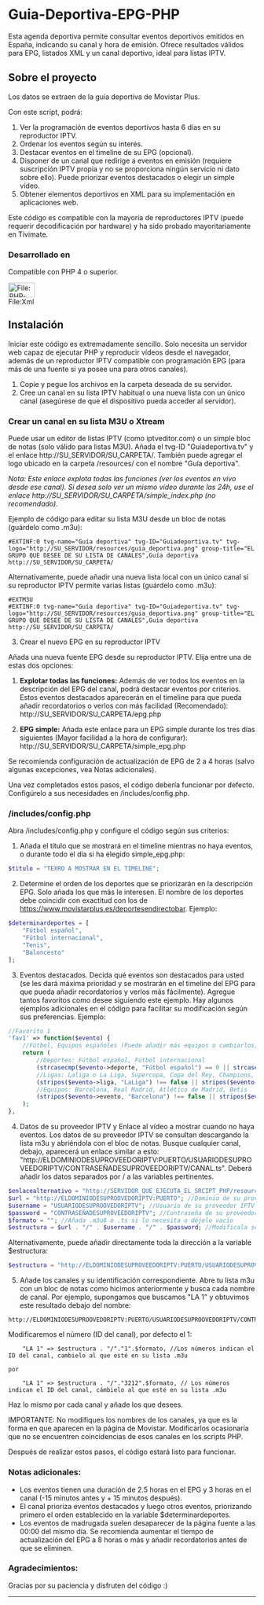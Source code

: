 # Guia-Deportiva-EPG-PHP
Esta agenda deportiva permite consultar eventos deportivos emitidos en España, indicando su canal y hora de emisión. Ofrece resultados válidos para EPG, listados XML y un canal deportivo, ideal para listas IPTV. 

## Sobre el proyecto

Los datos se extraen de la guía deportiva de Movistar Plus.

Con este script, podrá:

1. Ver la programación de eventos deportivos hasta 6 días en su reproductor IPTV.
2. Ordenar los eventos según su interés.
3. Destacar eventos en el timeline de su EPG (opcional).
4. Disponer de un canal que redirige a eventos en emisión (requiere suscripción IPTV propia y no se proporciona ningún servicio ni dato sobre ello). Puede priorizar eventos destacados o elegir un simple vídeo.
5. Obtener elementos deportivos en XML para su implementación en aplicaciones web.

Este código es compatible con la mayoría de reproductores IPTV (puede requerir decodificación por hardware) y ha sido probado mayoritariamente en Tivimate.

### Desarrollado en

Compatible con PHP 4 o superior.

<a href="https://www.php.net/" target="_blank"><img alt="File:PHP-logo.svg" src="https://upload.wikimedia.org/wikipedia/commons/thumb/2/27/PHP-logo.svg/711px-PHP-logo.svg.png?20180502235434" decoding="async" width="54" height="30" srcset="https://upload.wikimedia.org/wikipedia/commons/thumb/2/27/PHP-logo.svg/1067px-PHP-logo.svg.png?20180502235434 1.5x, https://upload.wikimedia.org/wikipedia/commons/thumb/2/27/PHP-logo.svg/1422px-PHP-logo.svg.png?20180502235434 2x" data-file-width="54" data-file-height="30"></a><br/>
<a href="https://www.w3.org/XML/" target="_blank"><img alt="File:Xml logo.svg" src="https://upload.wikimedia.org/wikipedia/commons/thumb/9/9d/Xml_logo.svg/241px-Xml_logo.svg.png?20080508104026" decoding="async" width="54" height="14" srcset="https://upload.wikimedia.org/wikipedia/commons/thumb/9/9d/Xml_logo.svg/362px-Xml_logo.svg.png?20080508104026 1.5x, https://upload.wikimedia.org/wikipedia/commons/thumb/9/9d/Xml_logo.svg/482px-Xml_logo.svg.png?20080508104026 2x" data-file-width="54" data-file-height="14"></a>

<!-- GETTING STARTED -->
## Instalación

Iniciar este código es extremadamente sencillo. Solo necesita un servidor web capaz de ejecutar PHP y reproducir vídeos desde el navegador, además de un reproductor IPTV compatible con programación EPG (para más de una fuente si ya posee una para otros canales).

1. Copie y pegue los archivos en la carpeta deseada de su servidor.
2. Cree un canal en su lista IPTV habitual o una nueva lista con un único canal (asegúrese de que el dispositivo pueda acceder al servidor).

### Crear un canal en su lista M3U o Xtream

Puede usar un editor de listas IPTV (como iptveditor.com) o un simple bloc de notas (solo válido para listas M3U). Añada el tvg-ID "Guiadeportiva.tv" y el enlace http://SU_SERVIDOR/SU_CARPETA/. También puede agregar el logo ubicado en la carpeta /resources/ con el nombre "Guía deportiva".

*Nota: Este enlace explota todas las funciones (ver los eventos en vivo desde ese canal). Si desea solo ver un mismo vídeo durante las 24h, use el enlace http://SU_SERVIDOR/SU_CARPETA/simple_index.php (no recomendado).*

Ejemplo de código para editar su lista M3U desde un bloc de notas (guárdelo como .m3u):

```plaintext
#EXTINF:0 tvg-name="Guía deportiva" tvg-ID="Guiadeportiva.tv" tvg-logo="http://SU_SERVIDOR/resources/guia_deportiva.png" group-title="EL GRUPO QUE DESEE DE SU LISTA DE CANALES",Guía deportiva
http://SU_SERVIDOR/SU_CARPETA/
```

Alternativamente, puede añadir una nueva lista local con un único canal si su reproductor IPTV permite varias listas (guárdelo como .m3u):

```plaintext
#EXTM3U
#EXTINF:0 tvg-name="Guía deportiva" tvg-ID="Guiadeportiva.tv" tvg-logo="http://SU_SERVIDOR/resources/guia_deportiva.png" group-title="EL GRUPO QUE DESEE DE SU LISTA DE CANALES",Guía deportiva
http://SU_SERVIDOR/SU_CARPETA/
```

3. Crear el nuevo EPG en su reproductor IPTV

Añada una nueva fuente EPG desde su reproductor IPTV. Elija entre una de estas dos opciones:

1. **Explotar todas las funciones:** Además de ver todos los eventos en la descripción del EPG del canal, podrá destacar eventos por criterios. Estos eventos destacados aparecerán en el timeline para que pueda añadir recordatorios o verlos con más facilidad (Recomendado):
   http://SU_SERVIDOR/SU_CARPETA/epg.php

2. **EPG simple:** Añada este enlace para un EPG simple durante los tres días siguientes (Mayor facilidad a la hora de configurar):
   http://SU_SERVIDOR/SU_CARPETA/simple_epg.php

Se recomienda configuración de actualización de EPG de 2 a 4 horas (salvo algunas excepciones, vea Notas adicionales).

Una vez completados estos pasos, el código debería funcionar por defecto. Configúrelo a sus necesidades en /includes/config.php.

### /includes/config.php

Abra /includes/config.php y configure el código según sus criterios:

1. Añada el título que se mostrará en el timeline mientras no haya eventos, o durante todo el día si ha elegido simple_epg.php:
```php
$titulo = "TEXRO A MOSTRAR EN EL TIMELINE";
```

2. Determine el orden de los deportes que se priorizarán en la descripción EPG. Solo añada los que más le interesen. El nombre de los deportes debe coincidir con exactitud con los de https://www.movistarplus.es/deportesendirectobar. Ejemplo:

```php
$determinardeportes = [
    "Fútbol español",
    "Fútbol internacional",
    "Tenis",
    "Baloncesto"
];
```

3. Eventos destacados. Decida qué eventos son destacados para usted (se les dará máxima prioridad y se mostrarán en el timeline del EPG para que pueda añadir recordatorios y verlos más fácilmente). Agregue tantos favoritos como desee siguiendo este ejemplo. Hay algunos ejemplos adicionales en el código para facilitar su modificación según sus preferencias. Ejemplo:

```php
//Favorito 1
'fav1' => function($evento) {
    //Fútbol, Equipos españoles (Puede añadir más equipos o cambiarlos)
    return (
        //Deportes: Fútbol español, Fútbol internacional
        (strcasecmp($evento->deporte, "Fútbol español") == 0 || strcasecmp($evento->deporte, "Fútbol internacional") == 0) &&
        //Ligas: Laliga o La Liga, Supercopa, Copa del Rey, Champions, UEFA.
        (stripos($evento->liga, "LaLiga") !== false || stripos($evento->liga, "La Liga") !== false || stripos($evento->liga, "Supercopa") !== false || stripos($evento->liga, "Copa del Rey") !== false || stripos($evento->liga, "Champions") !== false || stripos($evento->liga, "UEFA") !== false) &&
        //Equipos: Barcelona, Real Madrid, Atlético de Madrid, Betis
        (stripos($evento->evento, "Barcelona") !== false || stripos($evento->evento, "Real Madrid" ) !== false || stripos($evento->evento, "Atlético de Madrid" ) !== false || stripos($evento->evento, "At. Madrid" ) !== false  || stripos($evento->evento, "Betis" ) !== false)
    );
},
```

4. Datos de su proveedor IPTV  y Enlace al vídeo a mostrar cuando no haya eventos. Los datos de su proveedor IPTV se consultan descargando la lista m3u y abriéndola con el bloc de notas. Busque cualquier canal, debajo, aparecerá un enlace similar a esto: "http://ELDOMINIODESUPROVEEDORIPTV:PUERTO/USUARIODESUPROVEEDORIPTV/CONTRASEÑADESUPROVEEDORIPTV/CANAL.ts". Deberá añadir los datos separados por / a las variables pertinentes. 


```php
$enlacealternativo = "http://SERVIDOR_QUE_EJECUTA_EL_SRCIPT_PHP/resources/vid.mp4"; //Enlace del vídeo cuando no hay eventos
$url = "http://ELDOMINIODESUPROOVEDORIPTV:PUERTO"; //Dominio de su proveedor IPTV
$username = "USUARIODESUPROOVEDORIPTV"; //Usuario de su proveedor IPTV
$password = "CONTRASEÑADESUPROVEEDORIPTV"; //Contraseña de su proveedor IPTV
$formato = ""; //Añada .m3u8 o .ts si lo necesita o déjelo vacío
$estructura = $url . "/" . $username . "/" . $password; //Modificala según necesites
```

Alternativamente, puede añadir directamente toda la dirección a la variable $estructura:

```php
$estructura = "http://ELDOMINIODESUPROVEEDORIPTV:PUERTO/USUARIODESUPROVEEDORIPTV/CONTRASEÑADESUPROVEEDORIPTV/";
```


5. Añade los canales y su identificación correspondiente. Abre tu lista m3u con un bloc de notas como hicimos anteriormente y busca cada nombre de canal. Por ejemplo, supongamos que buscamos "LA 1" y obtuvimos este resultado debajo del nombre:

```
http://ELDOMINIODESUPROOVEDORIPTV:PUERTO/USUARIODESUPROOVEDORIPTV/CONTRASEÑADESUPROVEEDORIPTV/3212
```

Modificaremos el número (ID del canal), por defecto el 1:


```
    "LA 1" => $estructura . "/"."1".$formato, //Los números indican el ID del canal, cambielo al que esté en su lista .m3u

por 

    "LA 1" => $estructura . "/"."3212".$formato, // Los números indican el ID del canal, cámbielo al que esté en su lista .m3u
```

Haz lo mismo por cada canal y añade los que desees.

IMPORTANTE: No modifiques los nombres de los canales, ya que es la forma en que aparecen en la página de Movistar. Modificarlos ocasionaría que no se encuentren coincidencias de esos canales en los scripts PHP.

Después de realizar estos pasos, el código estará listo para funcionar.

### Notas adicionales:

- Los eventos tienen una duración de 2.5 horas en el EPG y 3 horas en el canal (-15 minutos antes y + 15 minutos después).
- El canal prioriza eventos destacados y luego otros eventos, priorizando primero el orden establecido en la variable $determinardeportes.
- Los eventos de madrugada suelen desaparecer de la página fuente a las 00:00 del mismo día. Se recomienda aumentar el tiempo de actualización del EPG a 8 horas o más y añadir recordatorios antes de que se eliminen.

### Agradecimientos:

Gracias por su paciencia y disfruten del código :)

---

[php.net]: https://www.php.net/
[w3.org/XML/]: https://www.w3.org/XML/
